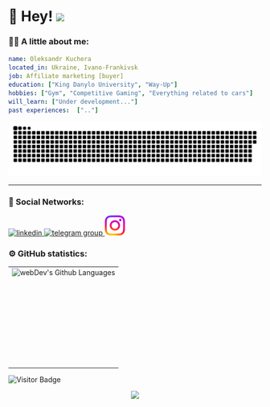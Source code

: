 
# 👋 Hey! <img src="https://media.giphy.com/media/WUlplcMpOCEmTGBtBW/giphy.gif" width="40px">



### :man_technologist: A little about me:

```yaml
name: Oleksandr Kuchera 
located_in: Ukraine, Ivano-Frankivsk
job: Affiliate marketing [buyer]
education: ["King Danylo University", "Way-Up"]
hobbies: ["Gym", "Competitive Gaming", "Everything related to cars"]
will_learn: ["Under development..."]
past experiences:  [".."]
```

<p align="center">
 <img width="600" src="assets/github-snake.svg" alt="snake"/>
</p>


---

### 🤝 Social Networks:

  <div id="badges">
    <a href="" target="_blank">
      <img src="https://cdn-icons-png.flaticon.com/512/2504/2504799.png" width="40" height="40" alt="linkedin" />
    </a>
    <a href="https://t.me/Gumott" target="_blank">
      <img src="https://cdn-icons-png.flaticon.com/512/2111/2111646.png" width="40" height="40" alt="telegram group" />
    </a>
    <a href="https://www.instagram.com/the.esssentials/" target="_blank">
      <img src="assets/img/instagram.svg" width="40" height="40" alt="telegram group" />
    </a>

  </div>

### ⚙️ GitHub statistics:

<table>
  <tr>
    <td>
      <img height="195px" align="right" alt="webDev's Github Languages" src="https://github-readme-stats-sigma-five.vercel.app/api/top-langs/?username=OleksandrKuchera&layout=compact&theme=vision-friendly-dark" />
    </td>
  </tr>
</table>

![Visitor Badge](https://visitor-badge.laobi.icu/badge?page_id=OleksandrKuchera.visitor-badge)

<p align="center">
  <img src="https://capsule-render.vercel.app/api?type=waving&color=gradient&height=60&section=footer"/>
</p>
